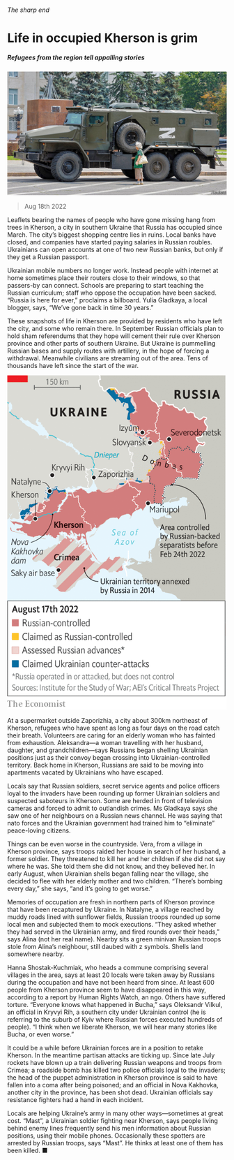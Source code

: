 ###### The sharp end

# Life in occupied Kherson is grim 

##### Refugees from the region tell appalling stories 

![image](images/20220820_EUP501.jpg) 

> Aug 18th 2022 

Leaflets bearing the names of people who have gone missing hang from trees in Kherson, a city in southern Ukraine that Russia has occupied since March. The city’s biggest shopping centre lies in ruins. Local banks have closed, and companies have started paying salaries in Russian roubles. Ukrainians can open accounts at one of two new Russian banks, but only if they get a Russian passport.

Ukrainian mobile numbers no longer work. Instead people with internet at home sometimes place their routers close to their windows, so that passers-by can connect. Schools are preparing to start teaching the Russian curriculum; staff who oppose the occupation have been sacked. “Russia is here for ever,” proclaims a billboard. Yulia Gladkaya, a local blogger, says, “We’ve gone back in time 30 years.”

These snapshots of life in Kherson are provided by residents who have left the city, and some who remain there. In September Russian officials plan to hold sham referendums that they hope will cement their rule over Kherson province and other parts of southern Ukraine. But Ukraine is pummelling Russian bases and supply routes with artillery, in the hope of forcing a withdrawal. Meanwhile civilians are streaming out of the area. Tens of thousands have left since the start of the war. 

![image](images/20220820_EUM921.png) 


At a supermarket outside Zaporizhia, a city about 300km northeast of Kherson, refugees who have spent as long as four days on the road catch their breath. Volunteers are caring for an elderly woman who has fainted from exhaustion. Aleksandra—a woman travelling with her husband, daughter, and grandchildren—says Russians began shelling Ukrainian positions just as their convoy began crossing into Ukrainian-controlled territory. Back home in Kherson, Russians are said to be moving into apartments vacated by Ukrainians who have escaped.

Locals say that Russian soldiers, secret service agents and police officers loyal to the invaders have been rounding up former Ukrainian soldiers and suspected saboteurs in Kherson. Some are herded in front of television cameras and forced to admit to outlandish crimes. Ms Gladkaya says she saw one of her neighbours on a Russian news channel. He was saying that nato forces and the Ukrainian government had trained him to “eliminate” peace-loving citizens. 

Things can be even worse in the countryside. Vera, from a village in Kherson province, says troops raided her house in search of her husband, a former soldier. They threatened to kill her and her children if she did not say where he was. She told them she did not know, and they believed her. In early August, when Ukrainian shells began falling near the village, she decided to flee with her elderly mother and two children. “There’s bombing every day,” she says, “and it’s going to get worse.”

Memories of occupation are fresh in northern parts of Kherson province that have been recaptured by Ukraine. In Natalyne, a village reached by muddy roads lined with sunflower fields, Russian troops rounded up some local men and subjected them to mock executions. “They asked whether they had served in the Ukrainian army, and fired rounds over their heads,” says Alina (not her real name). Nearby sits a green minivan Russian troops stole from Alina’s neighbour, still daubed with z symbols. Shells land somewhere nearby. 

Hanna Shostak-Kuchmiak, who heads a commune comprising several villages in the area, says at least 20 locals were taken away by Russians during the occupation and have not been heard from since. At least 600 people from Kherson province seem to have disappeared in this way, according to a report by Human Rights Watch, an ngo. Others have suffered torture. “Everyone knows what happened in Bucha,” says Oleksandr Vilkul, an official in Kryvyi Rih, a southern city under Ukrainian control (he is referring to the suburb of Kyiv where Russian forces executed hundreds of people). “I think when we liberate Kherson, we will hear many stories like Bucha, or even worse.”

It could be a while before Ukrainian forces are in a position to retake Kherson. In the meantime partisan attacks are ticking up. Since late July rockets have blown up a train delivering Russian weapons and troops from Crimea; a roadside bomb has killed two police officials loyal to the invaders; the head of the puppet administration in Kherson province is said to have fallen into a coma after being poisoned; and an official in Nova Kakhovka, another city in the province, has been shot dead. Ukrainian officials say resistance fighters had a hand in each incident.

Locals are helping Ukraine’s army in many other ways—sometimes at great cost. “Mast”, a Ukrainian soldier fighting near Kherson, says people living behind enemy lines frequently send his men information about Russian positions, using their mobile phones. Occasionally these spotters are arrested by Russian troops, says “Mast”. He thinks at least one of them has been killed. ■


